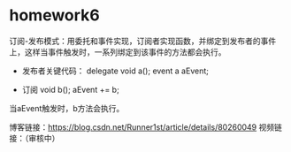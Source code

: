 # homework6

订阅-发布模式：用委托和事件实现，订阅者实现函数，并绑定到发布者的事件上，这样当事件触发时，一系列绑定到该事件的方法都会执行。

* 发布者关键代码：
delegate void a();
event a aEvent;

* 订阅
void b();
aEvent += b;

当aEvent触发时，b方法会执行。

博客链接：https://blog.csdn.net/Runner1st/article/details/80260049
视频链接：（审核中）
